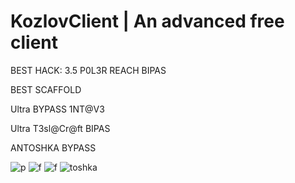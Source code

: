 # KozlovClient | An advanced free client

BEST HACK:
3.5 P0L3R REACH BIPAS

BEST SCAFFOLD

Ultra BYPASS 1NT@V3

Ultra T3sl@Cr@ft BIPAS

ANTOSHKA BYPASS

![p](https://github.com/podliver/KozlovClient/assets/173271760/0147ea7b-63dc-4e17-82dd-60fa7df7c3b4)
![f](https://github.com/podliver/KozlovClient/assets/173271760/231f1bcc-dae1-4cc9-8d02-6381d201d5b3)
![f](https://github.com/podliver/KozlovClient/assets/173271760/a8d79422-3542-4ca1-82aa-04261e7e6423)
![toshka](https://github.com/podliver/KozlovClient/assets/173271760/0960a265-b11e-4157-bbc4-98d84e388241)

